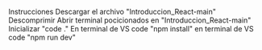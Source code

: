 Instrucciones 
Descargar el archivo "Introduccion_React-main"
Descomprimir 
Abrir terminal pocicionados en "Introduccion_React-main"
Inicializar "code ."
En terminal de VS code "npm install"
en terminal de VS code "npm run dev"



